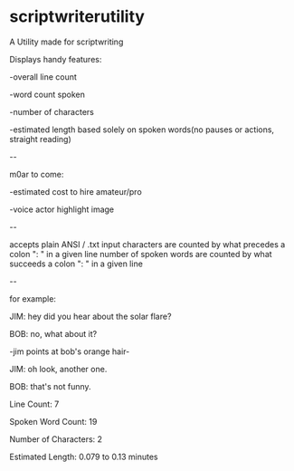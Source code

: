# scriptwriterutility
A Utility made for scriptwriting

Displays handy features:

-overall line count

-word count spoken

-number of characters

-estimated length based solely on spoken words(no pauses or actions, straight reading)

--

m0ar to come:

-estimated cost to hire amateur/pro
  
-voice actor highlight image

--

accepts plain ANSI / .txt input
characters are counted by what precedes a colon ": " in a given line
number of spoken words are counted by what succeeds a colon ": " in a given line

--

for example:

  JIM: hey did you hear about the solar flare?
  
  BOB: no, what about it?

-jim points at bob's orange hair-

  JIM: oh look, another one.
  
  BOB: that's not funny.
  
Line Count: 7

Spoken Word Count: 19

Number of Characters: 2

Estimated Length: 0.079 to 0.13 minutes

